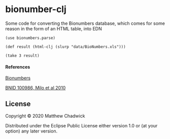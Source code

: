 # bionumber-clj

Some code for converting the Bionumbers database, which comes for some reason in the form of an HTML table, into EDN

```
(use bionumbers.parse)

(def result (html-clj (slurp "data/BioNumbers.xls")))

(take 3 result)

```


#### References

[Bionumbers](https://bionumbers.hms.harvard.edu/search.aspx)


[BNID 100986, Milo et al 2010](https://www.ncbi.nlm.nih.gov/pmc/articles/PMC2808940/)





## License

Copyright © 2020 Matthew Chadwick

Distributed under the Eclipse Public License either version 1.0 or (at
your option) any later version.